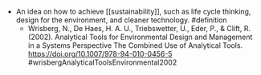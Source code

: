 - An idea on how to achieve [[sustainability]], such as life cycle thinking, design for the environment, and cleaner technology. #definition
	- Wrisberg, N., De Haes, H. A. U., Triebswetter, U., Eder, P., & Clift, R. (2002). Analytical Tools for Environmental Design and Management in a Systems Perspective The Combined Use of Analytical Tools. https://doi.org/10.1007/978-94-010-0456-5 #wrisbergAnalyticalToolsEnvironmental2002